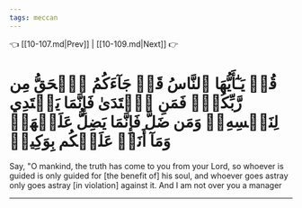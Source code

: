 ```yaml
---
tags: meccan
---
```


👈 [[10-107.md|Prev]] | [[10-109.md|Next]] 👉

# قُلۡ يَـٰٓأَيُّهَا ٱلنَّاسُ قَدۡ جَآءَكُمُ ٱلۡحَقُّ مِن رَّبِّكُمۡۖ فَمَنِ ٱهۡتَدَىٰ فَإِنَّمَا يَهۡتَدِي لِنَفۡسِهِۦۖ وَمَن ضَلَّ فَإِنَّمَا يَضِلُّ عَلَيۡهَاۖ وَمَآ أَنَا۠ عَلَيۡكُم بِوَكِيلٖ

Say, "O mankind, the truth has come to you from your Lord, so whoever is guided is only guided for [the benefit of] his soul, and whoever goes astray only goes astray [in violation] against it. And I am not over you a manager

---

